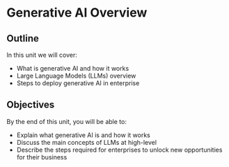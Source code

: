 # Generative AI Overview

## Outline
In this unit we will cover:
- What is generative AI and how it works
- Large Language Models (LLMs) overview
- Steps to deploy generative AI in enterprise

## Objectives
By the end of this unit, you will be able to:
- Explain what generative AI is and how it works
- Discuss the main concepts of LLMs at high-level
- Describe the steps required for enterprises to unlock new opportunities for their business